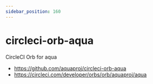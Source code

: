 ```yaml
---
sidebar_position: 160
---
```


# circleci-orb-aqua

CircleCI Orb for aqua

- https://github.com/aquaproj/circleci-orb-aqua
- https://circleci.com/developer/orbs/orb/aquaproj/aqua
